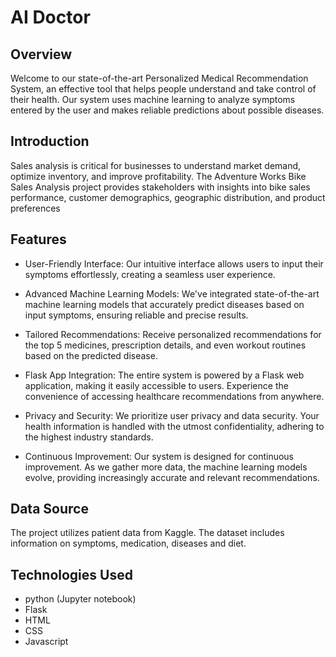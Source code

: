# AI Doctor

## Overview

Welcome to our state-of-the-art Personalized Medical Recommendation System, an effective tool that helps people understand and take control of their health. Our system uses machine learning to analyze symptoms entered by the user and makes reliable predictions about possible diseases.

## Introduction
Sales analysis is critical for businesses to understand market demand, optimize inventory, and improve profitability. The Adventure Works Bike Sales Analysis project provides stakeholders with insights into bike sales performance, customer demographics, geographic distribution, and product preferences

## Features
- User-Friendly Interface: Our intuitive interface allows users to input their symptoms effortlessly, creating a seamless user experience.

- Advanced Machine Learning Models: We've integrated state-of-the-art machine learning models that accurately predict diseases based on input symptoms, ensuring reliable and precise results.

- Tailored Recommendations: Receive personalized recommendations for the top 5 medicines, prescription details, and even workout routines based on the predicted disease.

- Flask App Integration: The entire system is powered by a Flask web application, making it easily accessible to users. Experience the convenience of accessing healthcare recommendations from anywhere.

- Privacy and Security: We prioritize user privacy and data security. Your health information is handled with the utmost confidentiality, adhering to the highest industry standards.

- Continuous Improvement: Our system is designed for continuous improvement. As we gather more data, the machine learning models evolve, providing increasingly accurate and relevant recommendations.

## Data Source
The project utilizes patient data from Kaggle. The dataset includes information on symptoms, medication, diseases and diet.


## Technologies Used
- python (Jupyter notebook)
- Flask
- HTML
- CSS
- Javascript
